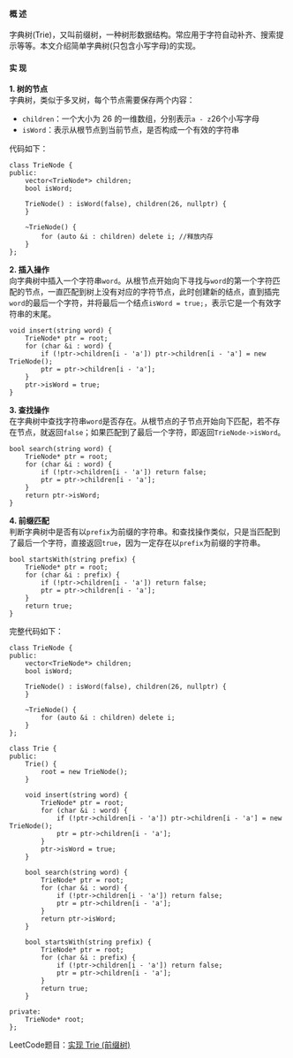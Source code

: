 #### 概 述
字典树(Trie)，又叫前缀树，一种树形数据结构。常应用于字符自动补齐、搜索提示等等。本文介绍简单字典树(只包含小写字母)的实现。

#### 实 现
**1. 树的节点**  
字典树，类似于多叉树，每个节点需要保存两个内容：  
- `children`：一个大小为 26 的一维数组，分别表示`a - z`26个小写字母  
- `isWord`：表示从根节点到当前节点，是否构成一个有效的字符串  

代码如下：
```
class TrieNode {
public:
    vector<TrieNode*> children;
    bool isWord;

    TrieNode() : isWord(false), children(26, nullptr) {
    }

    ~TrieNode() {
        for (auto &i : children) delete i; //释放内存
    }
};
```
**2. 插入操作**  
向字典树中插入一个字符串`word`。从根节点开始向下寻找与`word`的第一个字符匹配的节点，一直匹配到树上没有对应的字符节点，此时创建新的结点，直到插完`word`的最后一个字符，并将最后一个结点`isWord = true;`，表示它是一个有效字符串的末尾。
```
void insert(string word) {
    TrieNode* ptr = root;
    for (char &i : word) {
        if (!ptr->children[i - 'a']) ptr->children[i - 'a'] = new TrieNode();
        ptr = ptr->children[i - 'a'];
    }
    ptr->isWord = true;
}
```
**3. 查找操作**  
在字典树中查找字符串`word`是否存在。从根节点的子节点开始向下匹配，若不存在节点，就返回`false`；如果匹配到了最后一个字符，即返回`TrieNode->isWord`。
```
bool search(string word) {
    TrieNode* ptr = root;
    for (char &i : word) {
        if (!ptr->children[i - 'a']) return false;
        ptr = ptr->children[i - 'a'];
    }
    return ptr->isWord;
}
```
**4. 前缀匹配**  
判断字典树中是否有以`prefix`为前缀的字符串。和查找操作类似，只是当匹配到了最后一个字符，直接返回`true`，因为一定存在以`prefix`为前缀的字符串。
```
bool startsWith(string prefix) {
    TrieNode* ptr = root;
    for (char &i : prefix) {
        if (!ptr->children[i - 'a']) return false;
        ptr = ptr->children[i - 'a'];
    }
    return true;
}
```
完整代码如下：
```
class TrieNode {
public:
    vector<TrieNode*> children;
    bool isWord;

    TrieNode() : isWord(false), children(26, nullptr) {
    }

    ~TrieNode() {
        for (auto &i : children) delete i;
    }
};

class Trie {
public:
    Trie() {
        root = new TrieNode();
    }
    
    void insert(string word) {
        TrieNode* ptr = root;
        for (char &i : word) {
            if (!ptr->children[i - 'a']) ptr->children[i - 'a'] = new TrieNode();
            ptr = ptr->children[i - 'a'];
        }
        ptr->isWord = true;
    }
    
    bool search(string word) {
        TrieNode* ptr = root;
        for (char &i : word) {
            if (!ptr->children[i - 'a']) return false;
            ptr = ptr->children[i - 'a'];
        }
        return ptr->isWord;
    }
    
    bool startsWith(string prefix) {
        TrieNode* ptr = root;
        for (char &i : prefix) {
            if (!ptr->children[i - 'a']) return false;
            ptr = ptr->children[i - 'a'];
        }
        return true;
    }

private:
    TrieNode* root;
};
```
LeetCode题目：[实现 Trie (前缀树)](https://leetcode-cn.com/problems/implement-trie-prefix-tree/)